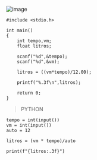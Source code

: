 ![image](https://github.com/lufffe/Beecrowd/assets/90646635/8c313c8e-6b3b-410d-a1df-e2caed8b90ab)

    #include <stdio.h>

    int main() 
    {
        int tempo,vm;
        float litros;

        scanf("%d",&tempo);
        scanf("%d",&vm);
        
        litros = ((vm*tempo)/12.00);

        printf("%.3f\n",litros);

        return 0;
    }

>PYTHON 

    tempo = int(input())
    vm = int(input())
    auto = 12

    litros = (vm * tempo)/auto

    print(f"{litros:.3f}")
